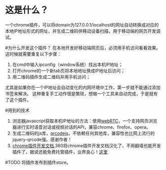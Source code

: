 # 这是什么？
一个chrome插件，可以将domain为127.0.0.1/localhost的网址自动转换成对应的本地IP地址形式的网址，并生成二维码供移动设备扫描，用于移动端的网页开发调试。

#为什么开发这个插件？
在本地开发好移动端网页后，必须用手机访问看看效果。这时候就需要重复以下步骤：  

1. 在cmd中输入ipconfig（window系统）找出本机IP地址；  
2. 打开chrome的一个新tab页将本地地址换成IP地址后访问；  
3. 用二维码插件生成二维码并用手机访问；  

尤其是如果你在一个IP地址会自动变化的内网环境中工作，第一步就不能通过添加书签来解决。
这种重复手工动作很是繁琐，想做一个工具来自动完成，于是就有了这个插件。

#用到的技术
1. 浏览器javascript获取本机IP地址的方法：使用[webRTC](http://www.webrtc.org/)，一个支持网页浏览器进行实时语音对话或视频对话的API，兼容chrome、firefox、opera。
2. 生成二维码的js库，[qrcodejs](https://github.com/davidshimjs/qrcodejs)，不依赖任何其他库，兼容性也比网上流行的jquery-qrcode强。感谢作者！
3. [chrome插件开发文档](https://developer.chrome.com/extensions/getstarted),360将chrome插件开发文档汉化了，不用翻墙也能开发插件了，据说还能免费托管插件，业界良心！[这里](http://open.chrome.360.cn/extension_dev/overview.html)

#TODO
将插件发布到插件store。